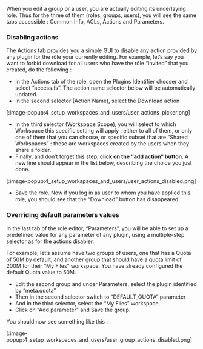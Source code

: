 When you edit a group or a user, you are actually editing its underlaying role. Thus for the three of them (roles, groups, users), you will see the same tabs accessible : Common Info, ACLs, Actions and Parameters.

### Disabling actions
The Actions tab provides you a simple GUI to disable any action provided by any plugin for the rôle your currently editing. For example, let’s say you want to forbid download for all users who have the rôle “invited” that you created, do the following :

+ In the Actions tab of the role, open the Plugins Identifier chooser and select “access.fs”. The action name selector below will be automatically updated.
+ In the second selector (Action Name), select the Download action

[:image-popup:4_setup_workspaces_and_users/user_actions_picker.png]

+ In the third selector (Workspace Scope), you will select to which Workspace this specific setting will apply : either to all of them, or only one of them that you can choose, or specific subset that are “Shared Workspaces” : these are workspaces created by the users when they share a folder.
+ Finally, and don’t forget this step, **click on the “add action” button**. A new line should appear in the list below, describing the choice you just done.

[:image-popup:4_setup_workspaces_and_users/user_actions_disabled.png]

+ Save the role.
Now if you log in as user to whom you have applied this role, you should see that the “Download” button has disappeared.

### Overriding default parameters values
In the last tab of the role editor, “Parameters”, you will be able to set up a predefined value for any parameter of any plugin, using a multiple-step selector as for the actions disabler.

For example, let’s assume have two groups of users, one that has a Quota of 50M by default, and another group that should have a quota limit of 200M for their “My Files” workspace. You have already configured the default Quota value to 50M.

+ Edit the second group and under Parameters, select the plugin identified by  “meta.quota”
+ Then in the second selector switch to “DEFAULT_QUOTA” parameter
+ And in the third selector, select the “My Files” workspace.
+ Click on “Add parameter” and Save the group.

You should now see something like this :

[:image-popup:4_setup_workspaces_and_users/user_group_actions_disabled.png]
